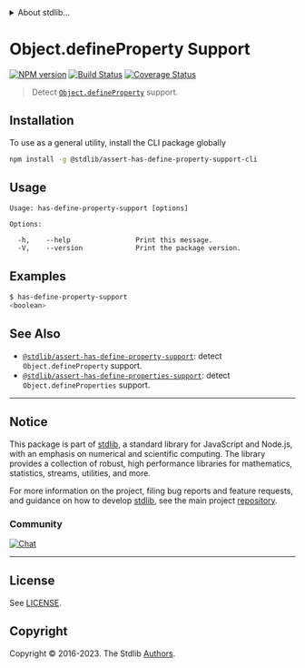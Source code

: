 <!--

@license Apache-2.0

Copyright (c) 2018 The Stdlib Authors.

Licensed under the Apache License, Version 2.0 (the "License");
you may not use this file except in compliance with the License.
You may obtain a copy of the License at

   http://www.apache.org/licenses/LICENSE-2.0

Unless required by applicable law or agreed to in writing, software
distributed under the License is distributed on an "AS IS" BASIS,
WITHOUT WARRANTIES OR CONDITIONS OF ANY KIND, either express or implied.
See the License for the specific language governing permissions and
limitations under the License.

-->


<details>
  <summary>
    About stdlib...
  </summary>
  <p>We believe in a future in which the web is a preferred environment for numerical computation. To help realize this future, we've built stdlib. stdlib is a standard library, with an emphasis on numerical and scientific computation, written in JavaScript (and C) for execution in browsers and in Node.js.</p>
  <p>The library is fully decomposable, being architected in such a way that you can swap out and mix and match APIs and functionality to cater to your exact preferences and use cases.</p>
  <p>When you use stdlib, you can be absolutely certain that you are using the most thorough, rigorous, well-written, studied, documented, tested, measured, and high-quality code out there.</p>
  <p>To join us in bringing numerical computing to the web, get started by checking us out on <a href="https://github.com/stdlib-js/stdlib">GitHub</a>, and please consider <a href="https://opencollective.com/stdlib">financially supporting stdlib</a>. We greatly appreciate your continued support!</p>
</details>

# Object.defineProperty Support

[![NPM version][npm-image]][npm-url] [![Build Status][test-image]][test-url] [![Coverage Status][coverage-image]][coverage-url] <!-- [![dependencies][dependencies-image]][dependencies-url] -->

> Detect [`Object.defineProperty`][mdn-define-property] support.









<section class="cli">



<section class="installation">

## Installation

To use as a general utility, install the CLI package globally

```bash
npm install -g @stdlib/assert-has-define-property-support-cli
```

</section>

<!-- CLI usage documentation. -->

<section class="usage">

## Usage

```text
Usage: has-define-property-support [options]

Options:

  -h,    --help                Print this message.
  -V,    --version             Print the package version.
```

</section>

<!-- /.usage -->

<section class="examples">

## Examples

```bash
$ has-define-property-support
<boolean>
```

</section>

<!-- /.examples -->

</section>

<!-- /.cli -->

<!-- Section for related `stdlib` packages. Do not manually edit this section, as it is automatically populated. -->

<section class="related">

## See Also

-   <span class="package-name">[`@stdlib/assert-has-define-property-support`][@stdlib/assert-has-define-property-support]</span><span class="delimiter">: </span><span class="description">detect `Object.defineProperty` support.</span>
-   <span class="package-name">[`@stdlib/assert-has-define-properties-support`][@stdlib/assert/has-define-properties-support]</span><span class="delimiter">: </span><span class="description">detect `Object.defineProperties` support.</span>

</section>

<!-- /.related -->

<!-- Section for all links. Make sure to keep an empty line after the `section` element and another before the `/section` close. -->


<section class="main-repo" >

* * *

## Notice

This package is part of [stdlib][stdlib], a standard library for JavaScript and Node.js, with an emphasis on numerical and scientific computing. The library provides a collection of robust, high performance libraries for mathematics, statistics, streams, utilities, and more.

For more information on the project, filing bug reports and feature requests, and guidance on how to develop [stdlib][stdlib], see the main project [repository][stdlib].

### Community

[![Chat][chat-image]][chat-url]

---

## License

See [LICENSE][stdlib-license].


## Copyright

Copyright &copy; 2016-2023. The Stdlib [Authors][stdlib-authors].

</section>

<!-- /.stdlib -->

<!-- Section for all links. Make sure to keep an empty line after the `section` element and another before the `/section` close. -->

<section class="links">

[npm-image]: http://img.shields.io/npm/v/@stdlib/assert-has-define-property-support-cli.svg
[npm-url]: https://npmjs.org/package/@stdlib/assert-has-define-property-support-cli

[test-image]: https://github.com/stdlib-js/assert-has-define-property-support@v0.1.1/actions/workflows/test.yml/badge.svg?branch=v0.1.1
[test-url]: https://github.com/stdlib-js/assert-has-define-property-support@v0.1.1/actions/workflows/test.yml?query=branch:v0.1.1

[coverage-image]: https://img.shields.io/codecov/c/github/stdlib-js/assert-has-define-property-support@v0.1.1/main.svg
[coverage-url]: https://codecov.io/github/stdlib-js/assert-has-define-property-support@v0.1.1?branch=main

<!--

[dependencies-image]: https://img.shields.io/david/stdlib-js/assert-has-define-property-support@v0.1.1.svg
[dependencies-url]: https://david-dm.org/stdlib-js/assert-has-define-property-support@v0.1.1/main

-->

[chat-image]: https://img.shields.io/gitter/room/stdlib-js/stdlib.svg
[chat-url]: https://app.gitter.im/#/room/#stdlib-js_stdlib:gitter.im

[stdlib]: https://github.com/stdlib-js/stdlib

[stdlib-authors]: https://github.com/stdlib-js/stdlib/graphs/contributors

[cli-section]: https://github.com/stdlib-js/assert-has-define-property-support@v0.1.1#cli
[cli-url]: https://github.com/stdlib-js/assert-has-define-property-support@v0.1.1/tree/cli
[@stdlib/assert-has-define-property-support]: https://github.com/stdlib-js/assert-has-define-property-support@v0.1.1/tree/main

[umd]: https://github.com/umdjs/umd
[es-module]: https://developer.mozilla.org/en-US/docs/Web/JavaScript/Guide/Modules

[deno-url]: https://github.com/stdlib-js/assert-has-define-property-support@v0.1.1/tree/deno
[umd-url]: https://github.com/stdlib-js/assert-has-define-property-support@v0.1.1/tree/umd
[esm-url]: https://github.com/stdlib-js/assert-has-define-property-support@v0.1.1/tree/esm
[branches-url]: https://github.com/stdlib-js/assert-has-define-property-support@v0.1.1/blob/main/branches.md

[stdlib-license]: https://raw.githubusercontent.com/stdlib-js/assert-has-define-property-support@v0.1.1/main/LICENSE

[mdn-define-property]: https://developer.mozilla.org/en-US/docs/Web/JavaScript/Reference/Global_Objects/Object/defineProperty

<!-- <related-links> -->

[@stdlib/assert/has-define-properties-support]: https://github.com/stdlib-js/assert-has-define-properties-support

<!-- </related-links> -->

</section>

<!-- /.links -->
